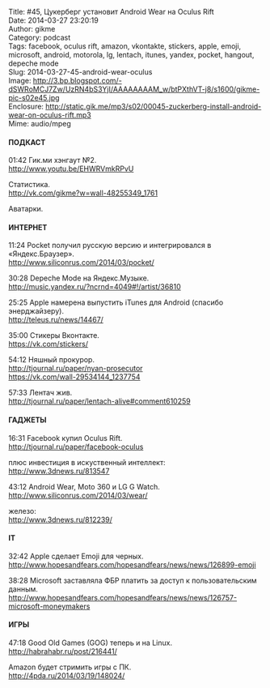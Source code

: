 Title: #45, Цукерберг установит Android Wear на Oculus Rift  
Date: 2014-03-27 23:20:19  
Author: gikme  
Category: podcast  
Tags: facebook, oculus rift, amazon, vkontakte, stickers, apple, emoji, microsoft, android, motorola, lg, lentach, itunes, yandex, pocket, hangout, depeche mode  
Slug: 2014-03-27-45-android-wear-oculus  
Image: http://3.bp.blogspot.com/-dSWRoMCJ7Zw/UzRN4bS3YjI/AAAAAAAAM_w/btPXthVT-j8/s1600/gikme-pic-s02e45.jpg  
Enclosure: http://static.gik.me/mp3/s02/00045-zuckerberg-install-android-wear-on-oculus-rift.mp3  
Mime: audio/mpeg

#### ПОДКАСТ

01:42 Гик.ми хэнгаут №2.  
<http://www.youtu.be/EHWRVmkRPvU>

Статистика.  
<http://vk.com/gikme?w=wall-48255349_1761>

Аватарки.

#### ИНТЕРНЕТ

11:24 Pocket получил русскую версию и интегрировался в «Яндекс.Браузер».  
<http://www.siliconrus.com/2014/03/pocket/>

30:28 Depeche Mode на Яндекс.Музыке.  
<http://music.yandex.ru/?ncrnd=4049#!/artist/36810>

25:25 Apple намерена выпустить iTunes для Android (спасибо  
энерджайзеру).  
<http://teleus.ru/news/14467/>

35:00 Стикеры Вконтакте.  
<https://vk.com/stickers/>

54:12 Няшный прокурор.  
<http://tjournal.ru/paper/nyan-prosecutor>  
<https://vk.com/wall-29534144_1237754>

57:33 Лентач жив.  
<http://tjournal.ru/paper/lentach-alive#comment610259>

#### ГАДЖЕТЫ

16:31 Facebook купил Oculus Rift.  
<http://tjournal.ru/paper/facebook-oculus>

плюс инвестиция в искуственный интеллект:   
<http://www.3dnews.ru/813547>

43:12 Android Wear, Moto 360 и LG G Watch.  
<http://www.siliconrus.com/2014/03/wear/>

железо:   
<http://www.3dnews.ru/812239/>

#### IT

32:42 Apple сделает Emoji для черных.  
<http://www.hopesandfears.com/hopesandfears/news/news/126899-emoji>

38:28 Microsoft заставляла ФБР платить за доступ к пользовательским  
данным.  
<http://www.hopesandfears.com/hopesandfears/news/news/126757-microsoft-moneymakers>

#### ИГРЫ

47:18 Good Old Games (GOG) теперь и на Linux.  
<http://habrahabr.ru/post/216441/>

Amazon будет стримить игры с ПК.  
<http://4pda.ru/2014/03/19/148024/>

